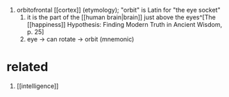 1. orbitofrontal [[cortex]] (etymology); "orbit" is Latin for "the eye socket"
	1. it is the part of the [[human brain|brain]] just above the eyes^[The [[happiness]] Hypothesis: Finding Modern Truth in Ancient Wisdom, p. 25]
	2. eye → can rotate → orbit (mnemonic)

# related
1. [[intelligence]]